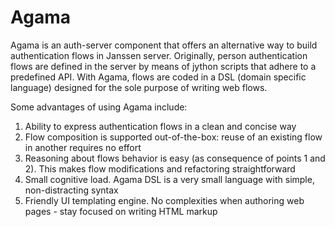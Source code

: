 # Agama

Agama is an auth-server component that offers an alternative way to build authentication flows in Janssen server.
Originally, person authentication flows are defined in the server by means of jython scripts that adhere to a predefined API. With Agama, flows are coded in a DSL (domain specific language) designed for the sole purpose of writing web flows. 

Some advantages of using Agama include:

1. Ability to express authentication flows in a clean and concise way
2. Flow composition is supported out-of-the-box: reuse of an existing flow in another requires no effort
3. Reasoning about flows behavior is easy (as consequence of points 1 and 2). This makes flow modifications and refactoring straightforward
4. Small cognitive load. Agama DSL is a very small language with simple, non-distracting syntax
5. Friendly UI templating engine. No complexities when authoring web pages - stay focused on writing HTML markup

